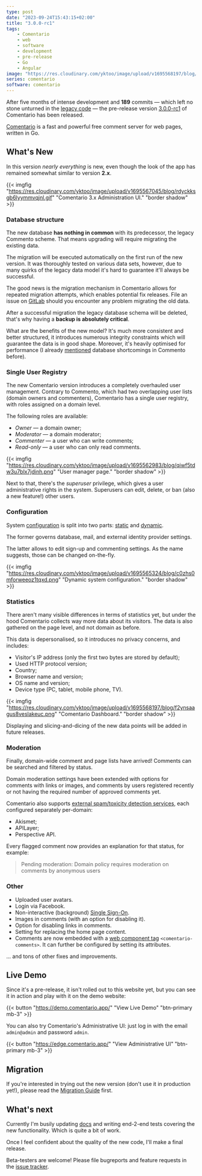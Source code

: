 ```yaml
---
type: post
date: "2023-09-24T15:43:15+02:00"
title: "3.0.0-rc1"
tags:
    - Comentario
    - web
    - software
    - development
    - pre-release
    - Go
    - Angular
image: "https://res.cloudinary.com/yktoo/image/upload/v1695568197/blog/f2ynsaagus8veslakeuc.png"
series: comentario
software: comentario
---
```


After five months of intense development and **189** commits — which left no stone unturned in the [legacy code](0862) — the pre-release version [3.0.0-rc1](https://gitlab.com/comentario/comentario/-/releases/v3.0.0-rc1) of Comentario has been released.

[Comentario](/software/comentario) is a fast and powerful free comment server for web pages, written in Go.

## What's New

<!--more-->

In this version *nearly everything* is new, even though the look of the app has remained somewhat similar to version **2.x**.

{{< imgfig "https://res.cloudinary.com/yktoo/image/upload/v1695567045/blog/rdyckksgb6lyymmvqjnl.gif" "Comentario 3.x Administration UI." "border shadow" >}}

### Database structure

The new database **has nothing in common** with its predecessor, the legacy Commento scheme. That means upgrading will require migrating the existing data.

The migration will be executed automatically on the first run of the new version. It was thoroughly tested on various data sets, however, due to many quirks of the legacy data model it's hard to guarantee it'll always be successful.

The good news is the migration mechanism in Comentario allows for repeated migration attempts, which enables potential fix releases. File an issue on [GitLab](https://gitlab.com/comentario/comentario/-/issues) should you encounter any problem migrating the old data.

After a successful migration the legacy database schema will be deleted, that's why having a **backup is absolutely critical**.

What are the benefits of the new model? It's much more consistent and better structured, it introduces numerous integrity constraints which will guarantee the data is in good shape. Moreover, it's heavily optimised for performance (I already [mentioned](0862#performance) database shortcomings in Commento before).

### Single User Registry

The new Comentario version introduces a completely overhauled user management. Contrary to Commento, which had two overlapping user lists (domain owners and commenters), Comentario has a single user registry, with roles assigned on a domain level.

The following roles are available:

* *Owner* — a domain owner;
* *Moderator* — a domain moderator;
* *Commenter* — a user who can write comments;
* *Read-only* — a user who can only read comments.

{{< imgfig "https://res.cloudinary.com/yktoo/image/upload/v1695562983/blog/qiwf5tdw3u7blx7jdinh.png" "User manager page." "border shadow" >}}

Next to that, there's the *superuser* privilege, which gives a user administrative rights in the system. Superusers can edit, delete, or ban (also a new feature!) other users.

### Configuration

System [configuration](https://edge.docs.comentario.app/en/configuration/) is split into two parts: [static](https://edge.docs.comentario.app/en/configuration/backend/static/) and [dynamic](https://edge.docs.comentario.app/en/configuration/backend/dynamic/).

The former governs database, mail, and external identity provider settings.

The latter allows to edit sign-up and commenting settings. As the name suggests, those can be changed on-the-fly.

{{< imgfig "https://res.cloudinary.com/yktoo/image/upload/v1695565324/blog/c0zhs0mforweeoz1tqxd.png" "Dynamic system configuration." "border shadow" >}}

### Statistics

There aren't many visible differences in terms of statistics yet, but under the hood Comentario collects way more data about its visitors. The data is also gathered on the page level, and not domain as before.

This data is depersonalised, so it introduces no privacy concerns, and includes:

* Visitor's IP address (only the first two bytes are stored by default);
* Used HTTP protocol version;
* Country;
* Browser name and version;
* OS name and version;
* Device type (PC, tablet, mobile phone, TV).

{{< imgfig "https://res.cloudinary.com/yktoo/image/upload/v1695568197/blog/f2ynsaagus8veslakeuc.png" "Comentario Dashboard." "border shadow" >}}

Displaying and slicing-and-dicing of the new data points will be added in future releases.

### Moderation

Finally, domain-wide comment and page lists have arrived! Comments can be searched and filtered by status.

Domain moderation settings have been extended with options for comments with links or images, and comments by users registered recently or not having the required number of approved comments yet.

Comentario also supports [external spam/toxicity detection services](https://edge.docs.comentario.app/en/configuration/frontend/domain/extensions/), each configured separately per-domain:

* Akismet;
* APILayer;
* Perspective API.

Every flagged comment now provides an explanation for that status, for example:

> Pending moderation: Domain policy requires moderation on comments by anonymous users

### Other

* Uploaded user avatars.
* Login via Facebook.
* Non-interactive (background) [Single Sign-On](https://edge.docs.comentario.app/en/configuration/frontend/domain/authentication/sso/).
* Images in comments (with an option for disabling it).
* Option for disabling links in comments.
* Setting for replacing the home page content.
* Comments are now embedded with a [web component tag](https://edge.docs.comentario.app/en/configuration/embedding/comments-tag/) `<comentario-comments>`. It can further be configured by setting its attributes.

… and tons of other fixes and improvements.

## Live Demo

Since it's a pre-release, it isn't rolled out to this website yet, but you can see it in action and play with it on the demo website:

{{< button "https://demo.comentario.app/" "View Live Demo" "btn-primary mb-3" >}}

You can also try Comentario's Administrative UI: just log in with the email `admin@admin` and password `admin`.

{{< button "https://edge.comentario.app/" "View Administrative UI" "btn-primary mb-3" >}}

## Migration

If you're interested in trying out the new version (don't use it in production yet!), please read the [Migration Guide](https://edge.docs.comentario.app/en/installation/migration/) first.

## What's next

Currently I'm busily updating [docs](https://edge.docs.comentario.app/) and writing end-2-end tests covering the new functionality. Which is quite a bit of work.

Once I feel confident about the quality of the new code, I'll make a final release.

Beta-testers are welcome! Please file bugreports and feature requests in the [issue tracker](https://gitlab.com/comentario/comentario/-/issues).

